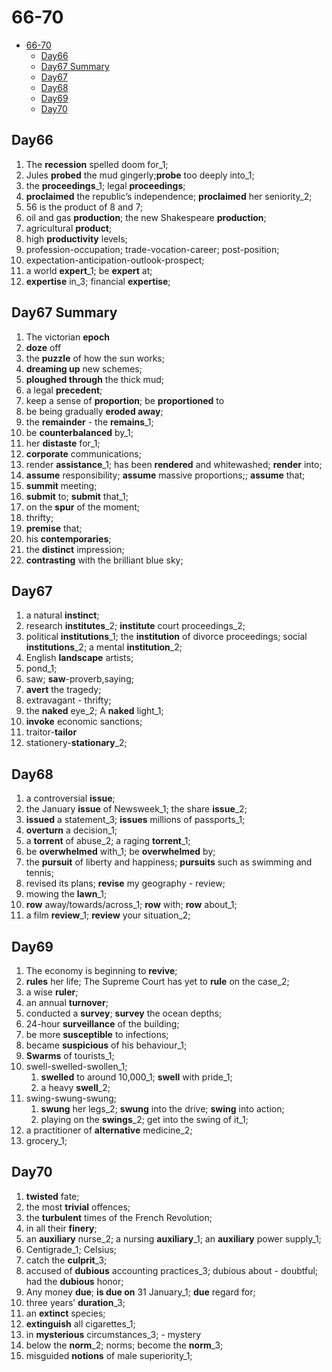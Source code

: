 # 66-70

- [66-70](#66-70)
  - [Day66](#day66)
  - [Day67 Summary](#day67-summary)
  - [Day67](#day67)
  - [Day68](#day68)
  - [Day69](#day69)
  - [Day70](#day70)

## Day66

1. The **recession** spelled doom for_1;
2. Jules **probed** the mud gingerly;**probe** too deeply into_1;
3. the **proceedings**_1; legal **proceedings**;
4. **proclaimed** the republic’s independence; **proclaimed** her seniority_2;
5. 56 is the product of 8 and 7;
6. oil and gas **production**; the new Shakespeare **production**;
7. agricultural **product**;
8. high **productivity** levels;
9. profession-occupation; trade-vocation-career; post-position;
10. expectation-anticipation-outlook-prospect;
11. a world **expert**_1; be **expert** at;
12. **expertise** in_3; financial **expertise**;

## Day67 Summary

1. The victorian **epoch**
2. **doze** off
3. the **puzzle** of how the sun works;
4. **dreaming up** new schemes;
5. **ploughed through** the thick mud;
6. a legal **precedent**;
7. keep a sense of **proportion**; be **proportioned** to
8. be being gradually **eroded away**;
9. the **remainder** - the **remains**_1;
10. be **counterbalanced** by_1;
11. her **distaste** for_1;
12. **corporate** communications;
13. render **assistance**_1; has been **rendered** and whitewashed; **render** into;
14. **assume** responsibility; **assume** massive proportions;; **assume** that;
15. **summit** meeting;
16. **submit** to; **submit** that_1;
17. on the **spur** of the moment;
18. thrifty;
19. **premise** that;
20. his **contemporaries**;
21. the **distinct** impression;
22. **contrasting** with the brilliant blue sky;

## Day67

1. a natural **instinct**;
2. research **institutes**_2; **institute** court proceedings_2;
3. political **institutions**_1; the **institution** of divorce proceedings; social **institutions**_2; a mental **institution**_2;
4. English **landscape** artists;
5. pond_1;
6. saw; **saw**-proverb,saying;
7. **avert** the tragedy;
8. extravagant - thrifty;
9. the **naked** eye_2;  A **naked** light_1;
10. **invoke** economic sanctions;
11. traitor-**tailor**
12. stationery-**stationary**_2;

## Day68

1. a controversial **issue**;
2. the January **issue** of Newsweek_1; the share **issue**_2;
3. **issued** a statement_3;  **issues** millions of passports_1;
4. **overturn** a decision_1;
5. a **torrent** of abuse_2;  a raging **torrent**_1;
6. be **overwhelmed** with_1; be **overwhelmed** by;
7. the **pursuit** of liberty and happiness; **pursuits** such as swimming and tennis;
8. revised its plans; **revise** my geography - review;
9. mowing the **lawn**_1;
10. **row** away/towards/across_1; **row** with; **row** about_1;
11. a film **review**_1; **review** your situation_2;

## Day69

1. The economy is beginning to **revive**;
2. **rules** her life; The Supreme Court has yet to **rule** on the case_2;
3. a wise **ruler**;
4. an annual **turnover**;
5. conducted a **survey**; **survey** the ocean depths;
6. 24-hour **surveillance** of the building;
7. be more **susceptible** to infections;
8. became **suspicious** of his behaviour_1;
9. **Swarms** of tourists_1;
10. swell-swelled-swollen_1;
    1. **swelled** to around 10,000_1; **swell** with pride_1;
    2. a heavy **swell**_2;
11. swing-swung-swung;
    1. **swung** her legs_2; **swung** into the drive; **swing** into action;
    2. playing on the **swings**_2; get into the swing of it_1;
12. a practitioner of **alternative** medicine_2;
13. grocery_1;

## Day70

1. **twisted** fate;
2. the most **trivial** offences;
3. the **turbulent** times of the French Revolution;
4. in all their **finery**;
5. an **auxiliary** nurse_2; a nursing **auxiliary**_1; an **auxiliary** power supply_1;
6. Centigrade_1; Celsius;
7. catch the **culprit**_3;
8. accused of **dubious** accounting practices_3; dubious about - doubtful; had the **dubious** honor;
9. Any money **due**; **is due on** 31 January_1; **due** regard for;
10. three years’ **duration**_3;
11. an **extinct** species;
12. **extinguish** all cigarettes_1;
13. in **mysterious** circumstances_3; - mystery
14. below the **norm**_2; norms; become the **norm**_3;
15. misguided **notions** of male superiority_1;
